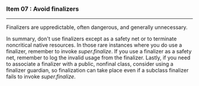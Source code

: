 ### Item 07 : Avoid finalizers

----------

Finalizers are uppredictable, often dangerous, and generally unnecessary.

In summary, don't use finalizers except as a safety net or to terminate noncritical native resources. In those rare instances where you do use a finalizer, remember to invoke *super.finalize*. If you use a finalizer as a safety net, remember to log the invalid usage from the finalizer. Lastly, if you need to associate a finalizer with a public, nonfinal class, consider using a finalizer guardian, so finalization can take place even if a subclass finalizer fails to invoke *super.finalize*.
